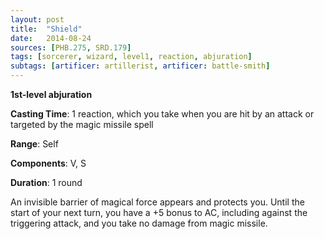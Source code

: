 ```yaml
---
layout: post
title:  "Shield"
date:   2014-08-24
sources: [PHB.275, SRD.179]
tags: [sorcerer, wizard, level1, reaction, abjuration]
subtags: [artificer: artillerist, artificer: battle-smith]
---
```


**1st-level abjuration**

**Casting Time**: 1 reaction, which you take when you are hit by an attack or targeted by the magic missile spell

**Range**: Self

**Components**: V, S

**Duration**: 1 round

An invisible barrier of magical force appears and protects you. Until the start of your next turn, you have a +5 bonus to AC, including against the triggering attack, and you take no damage from magic missile.
